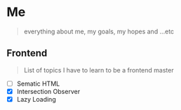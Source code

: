 # Me
> everything about me, my goals, my hopes and ...etc

## Frontend
> List of topics I have to learn to be a frontend master

- [ ] Sematic HTML
- [x] Intersection Observer
- [x] Lazy Loading
